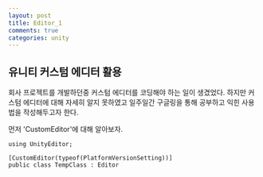 ```yaml
---
layout: post
title: Editor_1
comments: true
categories: unity
---
```

## 유니티 커스텀 에디터 활용

회사 프로젝트를 개발하던중 커스텀 에디터를 코딩해야 하는 일이 생겼었다.
하지만 커스텀 에디터에 대해 자세히 알지 못하였고 일주일간 구글링을 통해 공부하고 익힌 사용법을 작성해두고자 한다.


먼저 'CustomEditor'에 대해 알아보자.

    using UnityEditor;

    [CustomEditor(typeof(PlatformVersionSetting))]
    public class TempClass : Editor
